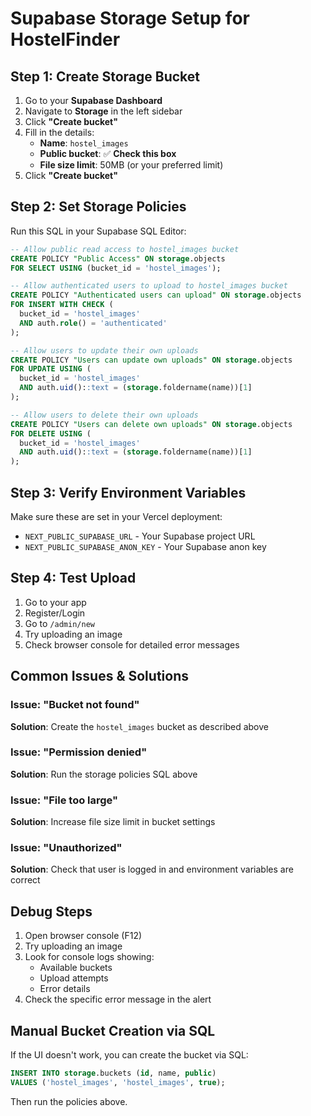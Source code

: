 # Supabase Storage Setup for HostelFinder

## Step 1: Create Storage Bucket

1. Go to your **Supabase Dashboard**
2. Navigate to **Storage** in the left sidebar
3. Click **"Create bucket"**
4. Fill in the details:
   - **Name**: `hostel_images`
   - **Public bucket**: ✅ **Check this box**
   - **File size limit**: 50MB (or your preferred limit)
5. Click **"Create bucket"**

## Step 2: Set Storage Policies

Run this SQL in your Supabase SQL Editor:

```sql
-- Allow public read access to hostel_images bucket
CREATE POLICY "Public Access" ON storage.objects 
FOR SELECT USING (bucket_id = 'hostel_images');

-- Allow authenticated users to upload to hostel_images bucket
CREATE POLICY "Authenticated users can upload" ON storage.objects 
FOR INSERT WITH CHECK (
  bucket_id = 'hostel_images' 
  AND auth.role() = 'authenticated'
);

-- Allow users to update their own uploads
CREATE POLICY "Users can update own uploads" ON storage.objects 
FOR UPDATE USING (
  bucket_id = 'hostel_images' 
  AND auth.uid()::text = (storage.foldername(name))[1]
);

-- Allow users to delete their own uploads
CREATE POLICY "Users can delete own uploads" ON storage.objects 
FOR DELETE USING (
  bucket_id = 'hostel_images' 
  AND auth.uid()::text = (storage.foldername(name))[1]
);
```

## Step 3: Verify Environment Variables

Make sure these are set in your Vercel deployment:

- `NEXT_PUBLIC_SUPABASE_URL` - Your Supabase project URL
- `NEXT_PUBLIC_SUPABASE_ANON_KEY` - Your Supabase anon key

## Step 4: Test Upload

1. Go to your app
2. Register/Login
3. Go to `/admin/new`
4. Try uploading an image
5. Check browser console for detailed error messages

## Common Issues & Solutions

### Issue: "Bucket not found"
**Solution**: Create the `hostel_images` bucket as described above

### Issue: "Permission denied"
**Solution**: Run the storage policies SQL above

### Issue: "File too large"
**Solution**: Increase file size limit in bucket settings

### Issue: "Unauthorized"
**Solution**: Check that user is logged in and environment variables are correct

## Debug Steps

1. Open browser console (F12)
2. Try uploading an image
3. Look for console logs showing:
   - Available buckets
   - Upload attempts
   - Error details
4. Check the specific error message in the alert

## Manual Bucket Creation via SQL

If the UI doesn't work, you can create the bucket via SQL:

```sql
INSERT INTO storage.buckets (id, name, public)
VALUES ('hostel_images', 'hostel_images', true);
```

Then run the policies above.
